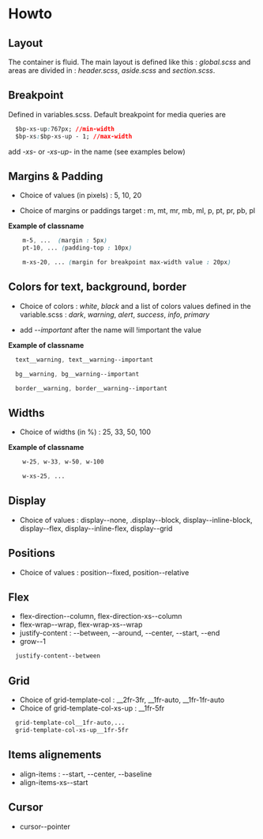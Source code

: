 # Howto

## Layout
The container is fluid.
The main layout is defined like this : *global.scss* and areas are divided in : *header.scss*, *aside.scss* and *section.scss*.

## Breakpoint

Defined in variables.scss. Default breakpoint for media queries are
```css
  $bp-xs-up:767px; //min-width
  $bp-xs:$bp-xs-up - 1; //max-width
```
add *-xs-* or *-xs-up-* in the name (see examples below)

## Margins & Padding
* Choice of values (in pixels) : 5, 10, 20

* Choice of margins or paddings target : m, mt, mr, mb, ml, p, pt, pr, pb, pl

**Example of classname**
```css
    m-5, ...  (margin : 5px)
    pt-10, ... (padding-top : 10px)

    m-xs-20, ... (margin for breakpoint max-width value : 20px)
```

## Colors for text, background, border

* Choice of colors : *white*, *black* and a list of colors values defined in the variable.scss :  *dark*, *warning*, *alert*, *success*, *info*, *primary*

* add *--important* after the name will !important the value

**Example of classname**
```css
  text__warning, text__warning--important

  bg__warning, bg__warning--important

  border__warning, border__warning--important
```
## Widths
* Choice of widths (in %) :  25, 33, 50, 100

**Example of classname**
```css
    w-25, w-33, w-50, w-100

    w-xs-25, ...
```

## Display
 * Choice of values : display--none, .display--block, display--inline-block, display--flex, display--inline-flex, display--grid


## Positions
 * Choice of values : position--fixed, position--relative

## Flex
* flex-direction--column, flex-direction-xs--column
* flex-wrap--wrap, flex-wrap-xs--wrap
* justify-content : --between, --around, --center, --start, --end
* grow--1

```css
  justify-content--between
```
## Grid
* Choice of grid-template-col : __2fr-3fr, __1fr-auto, __1fr-1fr-auto
* Choice of grid-template-col-xs-up : __1fr-5fr
  
```css
  grid-template-col__1fr-auto,...
  grid-template-col-xs-up__1fr-5fr
```

## Items alignements
* align-items : --start, --center, --baseline
* align-items-xs--start

## Cursor
* cursor--pointer